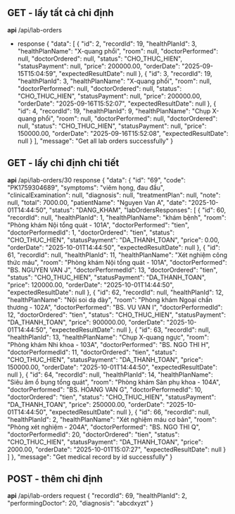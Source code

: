 ## GET - lấy tất cả chỉ định
**api** /api/lab-orders
- response
{
    "data": [
        {
            "id": 2,
            "recordId": 19,
            "healthPlanId": 3,
            "healthPlanName": "X-quang phổi",
            "room": null,
            "doctorPerformed": null,
            "doctorOrdered": null,
            "status": "CHO_THUC_HIEN",
            "statusPayment": null,
            "price": 200000.00,
            "orderDate": "2025-09-15T15:04:59",
            "expectedResultDate": null
        },
        {
            "id": 3,
            "recordId": 19,
            "healthPlanId": 3,
            "healthPlanName": "X-quang phổi",
            "room": null,
            "doctorPerformed": null,
            "doctorOrdered": null,
            "status": "CHO_THUC_HIEN",
            "statusPayment": null,
            "price": 200000.00,
            "orderDate": "2025-09-16T15:52:07",
            "expectedResultDate": null
        },
        {
            "id": 4,
            "recordId": 19,
            "healthPlanId": 9,
            "healthPlanName": "Chụp X-quang phổi",
            "room": null,
            "doctorPerformed": null,
            "doctorOrdered": null,
            "status": "CHO_THUC_HIEN",
            "statusPayment": null,
            "price": 150000.00,
            "orderDate": "2025-09-16T15:52:08",
            "expectedResultDate": null
        }
    ],
    "message": "Get all lab orders successfully"
}

## GET - lấy chỉ định chi tiết
**api** /api/lab-orders/30
response
{
    "data": {
        "id": "69",
        "code": "PK1759304689",
        "symptoms": "viêm họng, đau đầu",
        "clinicalExamination": null,
        "diagnosis": null,
        "treatmentPlan": null,
        "note": null,
        "total": 7000.00,
        "patientName": "Nguyen Van A",
        "date": "2025-10-01T14:44:50",
        "status": "DANG_KHAM",
        "labOrdersResponses": [
            {
                "id": 60,
                "recordId": null,
                "healthPlanId": 1,
                "healthPlanName": "khám bệnh",
                "room": "Phòng khám Nội tổng quát - 101A",
                "doctorPerformed": "tien",
                "doctorPerformedId": 1,
                "doctorOrdered": "tien",
                "status": "CHO_THUC_HIEN",
                "statusPayment": "DA_THANH_TOAN",
                "price": 0.00,
                "orderDate": "2025-10-01T14:44:50",
                "expectedResultDate": null
            },
            {
                "id": 61,
                "recordId": null,
                "healthPlanId": 11,
                "healthPlanName": "Xét nghiệm công thức máu",
                "room": "Phòng khám Nội tổng quát - 101A",
                "doctorPerformed": "BS. NGUYEN VAN J",
                "doctorPerformedId": 13,
                "doctorOrdered": "tien",
                "status": "CHO_THUC_HIEN",
                "statusPayment": "DA_THANH_TOAN",
                "price": 120000.00,
                "orderDate": "2025-10-01T14:44:50",
                "expectedResultDate": null
            },
            {
                "id": 62,
                "recordId": null,
                "healthPlanId": 12,
                "healthPlanName": "Nội soi dạ dày",
                "room": "Phòng khám Ngoại chấn thương - 102A",
                "doctorPerformed": "BS. VU VAN I",
                "doctorPerformedId": 12,
                "doctorOrdered": "tien",
                "status": "CHO_THUC_HIEN",
                "statusPayment": "DA_THANH_TOAN",
                "price": 900000.00,
                "orderDate": "2025-10-01T14:44:50",
                "expectedResultDate": null
            },
            {
                "id": 63,
                "recordId": null,
                "healthPlanId": 13,
                "healthPlanName": "Chụp X-quang ngực",
                "room": "Phòng khám Nhi khoa - 103A",
                "doctorPerformed": "BS. NGO THI H",
                "doctorPerformedId": 11,
                "doctorOrdered": "tien",
                "status": "CHO_THUC_HIEN",
                "statusPayment": "DA_THANH_TOAN",
                "price": 150000.00,
                "orderDate": "2025-10-01T14:44:50",
                "expectedResultDate": null
            },
            {
                "id": 64,
                "recordId": null,
                "healthPlanId": 14,
                "healthPlanName": "Siêu âm ổ bụng tổng quát",
                "room": "Phòng khám Sản phụ khoa - 104A",
                "doctorPerformed": "BS. HOANG VAN G",
                "doctorPerformedId": 10,
                "doctorOrdered": "tien",
                "status": "CHO_THUC_HIEN",
                "statusPayment": "DA_THANH_TOAN",
                "price": 250000.00,
                "orderDate": "2025-10-01T14:44:50",
                "expectedResultDate": null
            },
            {
                "id": 66,
                "recordId": null,
                "healthPlanId": 2,
                "healthPlanName": "Xét nghiệm máu cơ bản",
                "room": "Phòng xét nghiệm  - 204A",
                "doctorPerformed": "BS. NGO THI Q",
                "doctorPerformedId": 20,
                "doctorOrdered": "tien",
                "status": "CHO_THUC_HIEN",
                "statusPayment": "DA_THANH_TOAN",
                "price": 2000.00,
                "orderDate": "2025-10-01T15:07:27",
                "expectedResultDate": null
            }
        ]
    },
    "message": "Get medical record by id successfully"
}

## POST - thêm chỉ định
**api** /api/lab-orders
request
{
	"recordId": 69,
    "healthPlanId": 2,
    "performingDoctor": 20,
    "diagnosis": "abcdxyzt"
}
